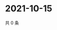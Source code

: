 # 2021-10-15

共 0 条

<!-- BEGIN WEIBO -->
<!-- 最后更新时间 Fri Oct 15 2021 17:13:21 GMT+0800 (China Standard Time) -->

<!-- END WEIBO -->
